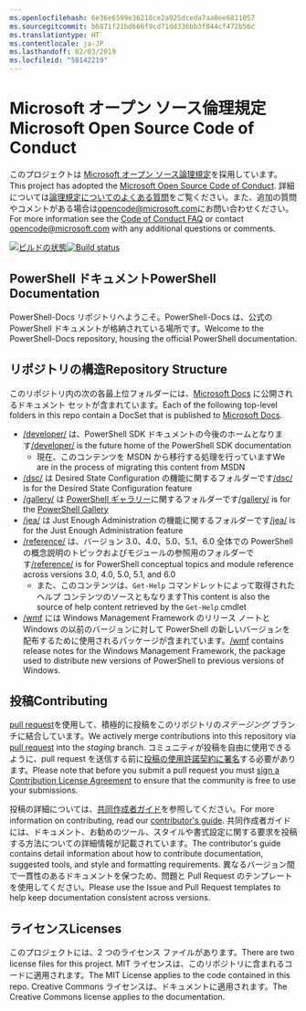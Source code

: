 ```yaml
---
ms.openlocfilehash: 6e36e6599e36218ce2a925dceda7aa0ee6811057
ms.sourcegitcommit: b6871f21bd666f9cd71dd336bb3f844cf472b56c
ms.translationtype: HT
ms.contentlocale: ja-JP
ms.lasthandoff: 02/03/2019
ms.locfileid: "58142219"
---
```

# <a name="microsoft-open-source-code-of-conduct"></a><span data-ttu-id="835c6-101">Microsoft オープン ソース倫理規定</span><span class="sxs-lookup"><span data-stu-id="835c6-101">Microsoft Open Source Code of Conduct</span></span>

<span data-ttu-id="835c6-102">このプロジェクトは [Microsoft オープン ソース論理規定](https://opensource.microsoft.com/codeofconduct/)を採用しています。</span><span class="sxs-lookup"><span data-stu-id="835c6-102">This project has adopted the [Microsoft Open Source Code of Conduct](https://opensource.microsoft.com/codeofconduct/).</span></span>
<span data-ttu-id="835c6-103">詳細については[論理規定についてのよくある質問](https://opensource.microsoft.com/codeofconduct/faq/)をご覧ください。また、追加の質問やコメントがある場合は[opencode@microsoft.com](mailto:opencode@microsoft.com)にお問い合わせください。</span><span class="sxs-lookup"><span data-stu-id="835c6-103">For more information see the [Code of Conduct FAQ](https://opensource.microsoft.com/codeofconduct/faq/) or contact [opencode@microsoft.com](mailto:opencode@microsoft.com) with any additional questions or comments.</span></span>

<span data-ttu-id="835c6-104">[![ビルドの状態](https://ci.appveyor.com/api/projects/status/onshefxnc4g4pv87/branch/staging?svg=true)](https://ci.appveyor.com/project/PowerShell/powershell-docs/branch/staging)</span><span class="sxs-lookup"><span data-stu-id="835c6-104">[![Build status](https://ci.appveyor.com/api/projects/status/onshefxnc4g4pv87/branch/staging?svg=true)](https://ci.appveyor.com/project/PowerShell/powershell-docs/branch/staging)</span></span>

## <a name="powershell-documentation"></a><span data-ttu-id="835c6-105">PowerShell ドキュメント</span><span class="sxs-lookup"><span data-stu-id="835c6-105">PowerShell Documentation</span></span>

<span data-ttu-id="835c6-106">PowerShell-Docs リポジトリへようこそ。PowerShell-Docs は、公式の PowerShell ドキュメントが格納されている場所です。</span><span class="sxs-lookup"><span data-stu-id="835c6-106">Welcome to the PowerShell-Docs repository, housing the official PowerShell documentation.</span></span>

## <a name="repository-structure"></a><span data-ttu-id="835c6-107">リポジトリの構造</span><span class="sxs-lookup"><span data-stu-id="835c6-107">Repository Structure</span></span>

<span data-ttu-id="835c6-108">このリポジトリ内の次の各最上位フォルダーには、[Microsoft Docs](https://docs.microsoft.com/powershell) に公開されるドキュメント セットが含まれています。</span><span class="sxs-lookup"><span data-stu-id="835c6-108">Each of the following top-level folders in this repo contain a DocSet that is published to [Microsoft Docs](https://docs.microsoft.com/powershell).</span></span>

- <span data-ttu-id="835c6-109">[/developer/](https://docs.microsoft.com/powershell/developer/) は、PowerShell SDK ドキュメントの今後のホームとなります</span><span class="sxs-lookup"><span data-stu-id="835c6-109">[/developer/](https://docs.microsoft.com/powershell/developer/) is the future home of the PowerShell SDK documentation</span></span>
  - <span data-ttu-id="835c6-110">現在、このコンテンツを MSDN から移行する処理を行っています</span><span class="sxs-lookup"><span data-stu-id="835c6-110">We are in the process of migrating this content from MSDN</span></span>
- <span data-ttu-id="835c6-111">[/dsc/](https://docs.microsoft.com/powershell/dsc/) は Desired State Configuration の機能に関するフォルダーです</span><span class="sxs-lookup"><span data-stu-id="835c6-111">[/dsc/](https://docs.microsoft.com/powershell/dsc/) is for the Desired State Configuration feature</span></span>
- <span data-ttu-id="835c6-112">[/gallery/](https://docs.microsoft.com/powershell/gallery) は [PowerShell ギャラリー](https://www.powershellgallery.com/)に関するフォルダーです</span><span class="sxs-lookup"><span data-stu-id="835c6-112">[/gallery/](https://docs.microsoft.com/powershell/gallery) is for the [PowerShell Gallery](https://www.powershellgallery.com/)</span></span>
- <span data-ttu-id="835c6-113">[/jea/](https://docs.microsoft.com/powershell/jea/) は Just Enough Administration の機能に関するフォルダーです</span><span class="sxs-lookup"><span data-stu-id="835c6-113">[/jea/](https://docs.microsoft.com/powershell/jea/) is for the Just Enough Administration feature</span></span>
- <span data-ttu-id="835c6-114">[/reference/](https://docs.microsoft.com/powershell/scripting/) は、バージョン 3.0、4.0、5.0、5.1、6.0 全体での PowerShell の概念説明のトピックおよびモジュールの参照用のフォルダーです</span><span class="sxs-lookup"><span data-stu-id="835c6-114">[/reference/](https://docs.microsoft.com/powershell/scripting/) is for PowerShell conceptual topics and module reference across versions 3.0, 4.0, 5.0, 5.1, and 6.0</span></span>
  - <span data-ttu-id="835c6-115">また、このコンテンツは、`Get-Help` コマンドレットによって取得されたヘルプ コンテンツのソースともなります</span><span class="sxs-lookup"><span data-stu-id="835c6-115">This content is also the source of help content retrieved by the `Get-Help` cmdlet</span></span>
- <span data-ttu-id="835c6-116">[/wmf](https://docs.microsoft.com/powershell/wmf/readme) には Windows Management Framework のリリース ノートと Windows の以前のバージョンに対して PowerShell の新しいバージョンを配布するために使用されるパッケージが含まれています。</span><span class="sxs-lookup"><span data-stu-id="835c6-116">[/wmf](https://docs.microsoft.com/powershell/wmf/readme) contains release notes for the Windows Management Framework, the package used to distribute new versions of PowerShell to previous versions of Windows.</span></span>

## <a name="contributing"></a><span data-ttu-id="835c6-117">投稿</span><span class="sxs-lookup"><span data-stu-id="835c6-117">Contributing</span></span>

<span data-ttu-id="835c6-118">[pull request](https://help.github.com/articles/using-pull-requests/)を使用して、積極的に投稿をこのリポジトリの*ステージング* ブランチに結合しています。</span><span class="sxs-lookup"><span data-stu-id="835c6-118">We actively merge contributions into this repository via [pull request](https://help.github.com/articles/using-pull-requests/) into the *staging* branch.</span></span>
<span data-ttu-id="835c6-119">コミュニティが投稿を自由に使用できるように、pull request を送信する前に[投稿の使用許諾契約に署名](https://cla.microsoft.com/)する必要があります。</span><span class="sxs-lookup"><span data-stu-id="835c6-119">Please note that before you submit a pull request you must [sign a Contribution License Agreement](https://cla.microsoft.com/) to ensure that the community is free to use your submissions.</span></span>

<span data-ttu-id="835c6-120">投稿の詳細については、[共同作成者ガイド](CONTRIBUTING.md)を参照してください。</span><span class="sxs-lookup"><span data-stu-id="835c6-120">For more information on contributing, read our [contributor's guide](CONTRIBUTING.md).</span></span>
<span data-ttu-id="835c6-121">共同作成者ガイドには、ドキュメント、お勧めのツール、スタイルや書式設定に関する要求を投稿する方法についての詳細情報が記載されています。</span><span class="sxs-lookup"><span data-stu-id="835c6-121">The contributor's guide contains detail information about how to contribute documentation, suggested tools, and style and formatting requirements.</span></span>
<span data-ttu-id="835c6-122">異なるバージョン間で一貫性のあるドキュメントを保つため、問題と Pull Request のテンプレートを使用してください。</span><span class="sxs-lookup"><span data-stu-id="835c6-122">Please use the Issue and Pull Request templates to help keep documentation consistent across versions.</span></span>

## <a name="licenses"></a><span data-ttu-id="835c6-123">ライセンス</span><span class="sxs-lookup"><span data-stu-id="835c6-123">Licenses</span></span>

<span data-ttu-id="835c6-124">このプロジェクトには、2 つのライセンス ファイルがあります。</span><span class="sxs-lookup"><span data-stu-id="835c6-124">There are two license files for this project.</span></span>
<span data-ttu-id="835c6-125">MIT ライセンスは、このリポジトリに含まれるコードに適用されます。</span><span class="sxs-lookup"><span data-stu-id="835c6-125">The MIT License applies to the code contained in this repo.</span></span>
<span data-ttu-id="835c6-126">Creative Commons ライセンスは、ドキュメントに適用されます。</span><span class="sxs-lookup"><span data-stu-id="835c6-126">The Creative Commons license applies to the documentation.</span></span>